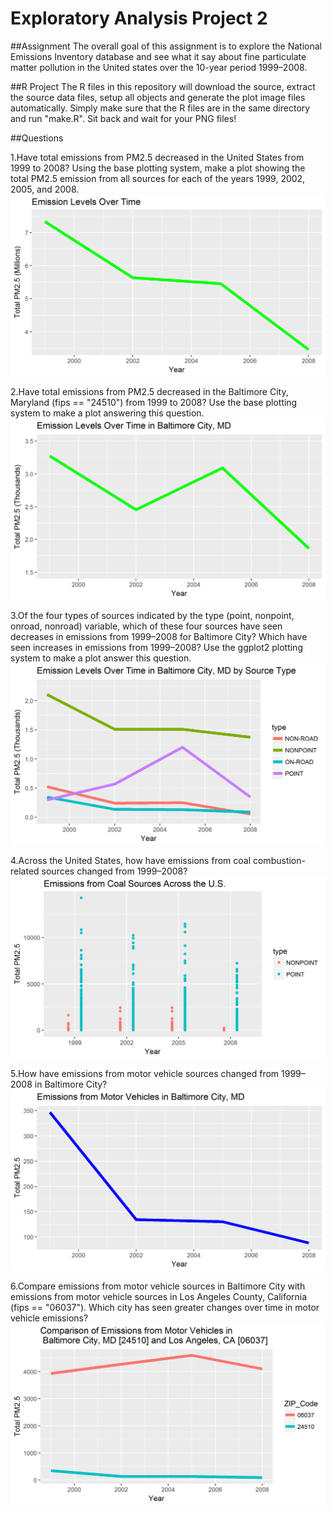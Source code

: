 # Exploratory Analysis Project 2

##Assignment
The overall goal of this assignment is to explore the National Emissions Inventory database and see what it say about fine particulate matter pollution in the United states over the 10-year period 1999–2008.

##R Project
The R files in this repository will download the source, extract the source data files, setup all objects and generate the plot image files automatically.
Simply make sure that the R files are in the same directory and run "make.R".  Sit back and wait for your PNG files!

##Questions

1.Have total emissions from PM2.5 decreased in the United States from 1999 to 2008? Using the base plotting system, make a plot showing the total PM2.5 emission from all sources for each of the years 1999, 2002, 2005, and 2008.
![Plot1](plot1.png)

2.Have total emissions from PM2.5 decreased in the Baltimore City, Maryland (fips == "24510") from 1999 to 2008? Use the base plotting system to make a plot answering this question.
![Plot2](plot2.png)

3.Of the four types of sources indicated by the type (point, nonpoint, onroad, nonroad) variable, which of these four sources have seen decreases in emissions from 1999–2008 for Baltimore City? Which have seen increases in emissions from 1999–2008? Use the ggplot2 plotting system to make a plot answer this question.
![Plot3](plot3.png)

4.Across the United States, how have emissions from coal combustion-related sources changed from 1999–2008?
![Plot4](plot4.png)

5.How have emissions from motor vehicle sources changed from 1999–2008 in Baltimore City?
![Plot5](plot5.png)

6.Compare emissions from motor vehicle sources in Baltimore City with emissions from motor vehicle sources in Los Angeles County, California (fips == "06037"). Which city has seen greater changes over time in motor vehicle emissions?
![Plot6](plot6.png)
